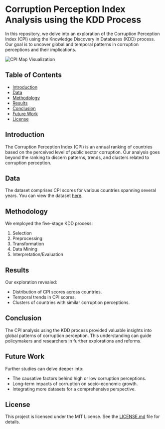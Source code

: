 # Corruption Perception Index Analysis using the KDD Process

In this repository, we delve into an exploration of the Corruption Perception Index (CPI) using the Knowledge Discovery in Databases (KDD) process. Our goal is to uncover global and temporal patterns in corruption perceptions and their implications.

![CPI Map Visualization](https://github.com/joash-muganda/SJSU-FA23-CMPE-255-Data-Mining/blob/main/Assignment3/KDD/KDD_artifacts/cpi_clusters.png) 
<!-- Replace 'path_to_your_map_visualization_image.png' with the path to your visualization image -->

## Table of Contents
- [Introduction](#introduction)
- [Data](#data)
- [Methodology](#methodology)
- [Results](#results)
- [Conclusion](#conclusion)
- [Future Work](#future-work)
- [License](#license)

## Introduction
The Corruption Perception Index (CPI) is an annual ranking of countries based on the perceived level of public sector corruption. Our analysis goes beyond the ranking to discern patterns, trends, and clusters related to corruption perception.

## Data
The dataset comprises CPI scores for various countries spanning several years. You can view the dataset [here](https://github.com/joash-muganda/SJSU-FA23-CMPE-255-Data-Mining/blob/main/Assignment3/KDD/history.csv). <!-- Replace 'path_to_dataset.csv' with the path to your dataset -->

## Methodology
We employed the five-stage KDD process:
1. Selection
2. Preprocessing
3. Transformation
4. Data Mining
5. Interpretation/Evaluation

## Results
Our exploration revealed:
- Distribution of CPI scores across countries.
- Temporal trends in CPI scores.
- Clusters of countries with similar corruption perceptions.

## Conclusion
The CPI analysis using the KDD process provided valuable insights into global patterns of corruption perception. This understanding can guide policymakers and researchers in further explorations and reforms.

## Future Work
Further studies can delve deeper into:
- The causative factors behind high or low corruption perceptions.
- Long-term impacts of corruption on socio-economic growth.
- Integrating more datasets for a comprehensive perspective.

## License
This project is licensed under the MIT License. See the [LICENSE.md](LICENSE.md) file for details.
